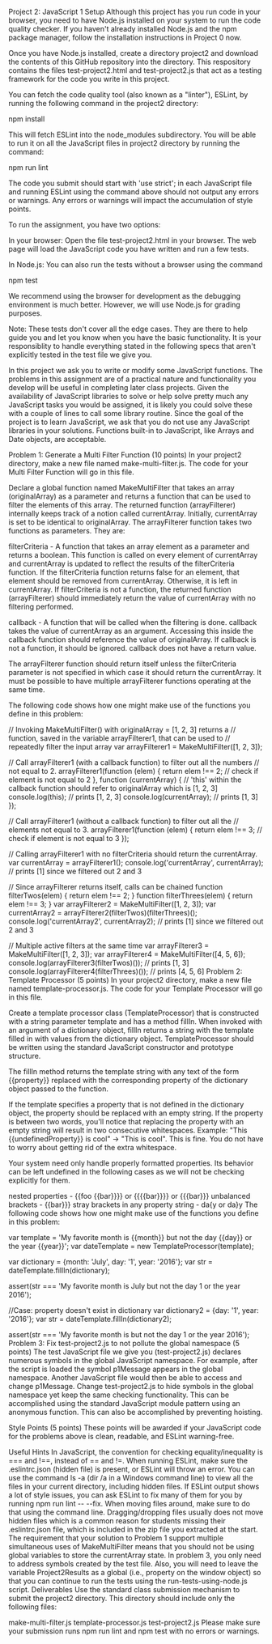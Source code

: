 Project 2: JavaScript 1
Setup
Although this project has you run code in your browser, you need to have Node.js installed on your system to run the code quality checker. If you haven't already installed Node.js and the npm package manager, follow the installation instructions in Project 0 now.

Once you have Node.js installed, create a directory project2 and download the contents of this GitHub repository into the directory. This respository contains the files test-project2.html and test-project2.js that act as a testing framework for the code you write in this project.

You can fetch the code quality tool (also known as a "linter"), ESLint, by running the following command in the project2 directory:

npm install

This will fetch ESLint into the node_modules subdirectory. You will be able to run it on all the JavaScript files in project2 directory by running the command:

npm run lint

The code you submit should start with 'use strict'; in each JavaScript file and running ESLint using the command above should not output any errors or warnings. Any errors or warnings will impact the accumulation of style points.

To run the assignment, you have two options:

In your browser: Open the file test-project2.html in your browser. The web page will load the JavaScript code you have written and run a few tests.

In Node.js: You can also run the tests without a browser using the command

npm test

We recommend using the browser for development as the debugging environment is much better. However, we will use Node.js for grading purposes.

Note: These tests don't cover all the edge cases. They are there to help guide you and let you know when you have the basic functionality. It is your responsiblity to handle everything stated in the following specs that aren't explicitly tested in the test file we give you.

In this project we ask you to write or modify some JavaScript functions. The problems in this assignment are of a practical nature and functionality you develop will be useful in completing later class projects. Given the availability of JavaScript libraries to solve or help solve pretty much any JavaScript tasks you would be assigned, it is likely you could solve these with a couple of lines to call some library routine. Since the goal of the project is to learn JavaScript, we ask that you do not use any JavaScript libraries in your solutions. Functions built-in to JavaScript, like Arrays and Date objects, are acceptable.

Problem 1: Generate a Multi Filter Function (10 points)
In your project2 directory, make a new file named make-multi-filter.js. The code for your Multi Filter Function will go in this file.

Declare a global function named MakeMultiFilter that takes an array (originalArray) as a parameter and returns a function that can be used to filter the elements of this array. The returned function (arrayFilterer) internally keeps track of a notion called currentArray. Initially, currentArray is set to be identical to originalArray. The arrayFilterer function takes two functions as parameters. They are:

filterCriteria - A function that takes an array element as a parameter and returns a boolean. This function is called on every element of currentArray and currentArray is updated to reflect the results of the filterCriteria function. If the filterCriteria function returns false for an element, that element should be removed from currentArray. Otherwise, it is left in currentArray. If filterCriteria is not a function, the returned function (arrayFilterer) should immediately return the value of currentArray with no filtering performed.

callback - A function that will be called when the filtering is done. callback takes the value of currentArray as an argument. Accessing this inside the callback function should reference the value of originalArray. If callback is not a function, it should be ignored. callback does not have a return value.

The arrayFilterer function should return itself unless the filterCriteria parameter is not specified in which case it should return the currentArray. It must be possible to have multiple arrayFilterer functions operating at the same time.

The following code shows how one might make use of the functions you define in this problem:

// Invoking MakeMultiFilter() with originalArray = [1, 2, 3] returns a
// function, saved in the variable arrayFilterer1, that can be used to
// repeatedly filter the input array
var arrayFilterer1 = MakeMultiFilter([1, 2, 3]);

// Call arrayFilterer1 (with a callback function) to filter out all the numbers
// not equal to 2.
arrayFilterer1(function (elem) {
  return elem !== 2; // check if element is not equal to 2
}, function (currentArray) {
  // 'this' within the callback function should refer to originalArray which is [1, 2, 3]
  console.log(this); // prints [1, 2, 3]
  console.log(currentArray); // prints [1, 3]
});

// Call arrayFilterer1 (without a callback function) to filter out all the
// elements not equal to 3.
arrayFilterer1(function (elem) {
  return elem !== 3; // check if element is not equal to 3
});

// Calling arrayFilterer1 with no filterCriteria should return the currentArray.
var currentArray = arrayFilterer1();
console.log('currentArray', currentArray); // prints [1] since we filtered out 2 and 3

// Since arrayFilterer returns itself, calls can be chained
function filterTwos(elem) { return elem !== 2; }
function filterThrees(elem) { return elem !== 3; }
var arrayFilterer2 = MakeMultiFilter([1, 2, 3]);
var currentArray2 = arrayFilterer2(filterTwos)(filterThrees)();
console.log('currentArray2', currentArray2); // prints [1] since we filtered out 2 and 3

// Multiple active filters at the same time
var arrayFilterer3 = MakeMultiFilter([1, 2, 3]);
var arrayFilterer4 = MakeMultiFilter([4, 5, 6]);
console.log(arrayFilterer3(filterTwos)()); // prints [1, 3]
console.log(arrayFilterer4(filterThrees)()); // prints [4, 5, 6]
Problem 2: Template Processor (5 points)
In your project2 directory, make a new file named template-processor.js. The code for your Template Processor will go in this file.

Create a template processor class (TemplateProcessor) that is constructed with a string parameter template and has a method fillIn. When invoked with an argument of a dictionary object, fillIn returns a string with the template filled in with values from the dictionary object. TemplateProcessor should be written using the standard JavaScript constructor and prototype structure.

The fillIn method returns the template string with any text of the form {{property}} replaced with the corresponding property of the dictionary object passed to the function.

If the template specifies a property that is not defined in the dictionary object, the property should be replaced with an empty string. If the property is between two words, you'll notice that replacing the property with an empty string will result in two consecutive whitespaces. Example: "This {{undefinedProperty}} is cool" → "This  is cool". This is fine. You do not have to worry about getting rid of the extra whitespace.

Your system need only handle properly formatted properties. Its behavior can be left undefined in the following cases as we will not be checking explicitly for them.

nested properties - {{foo {{bar}}}} or {{{{bar}}}} or {{{bar}}}
unbalanced brackets - {{bar}}}
stray brackets in any property string - da{y or da}y
The following code shows how one might make use of the functions you define in this problem:

var template = 'My favorite month is {{month}} but not the day {{day}} or the year {{year}}';
var dateTemplate = new TemplateProcessor(template);

var dictionary = {month: 'July', day: '1', year: '2016'};
var str = dateTemplate.fillIn(dictionary);

assert(str === 'My favorite month is July but not the day 1 or the year 2016');

//Case: property doesn't exist in dictionary
var dictionary2 = {day: '1', year: '2016'};
var str = dateTemplate.fillIn(dictionary2);

assert(str === 'My favorite month is  but not the day 1 or the year 2016');
Problem 3: Fix test-project2.js to not pollute the global namespace (5 points)
The test JavaScript file we give you (test-project2.js) declares numerous symbols in the global JavaScript namespace. For example, after the script is loaded the symbol p1Message appears in the global namespace. Another JavaScript file would then be able to access and change p1Message. Change test-project2.js to hide symbols in the global namespace yet keep the same checking functionality. This can be accomplished using the standard JavaScript module pattern using an anonymous function. This can also be accomplished by preventing hoisting.

Style Points (5 points)
These points will be awarded if your JavaScript code for the problems above is clean, readable, and ESLint warning-free.

Useful Hints
In JavaScript, the convention for checking equality/inequality is === and !==, instead of == and !=.
When running ESLint, make sure the .eslintrc.json (hidden file) is present, or ESLint will throw an error. You can use the command ls -a (dir /a in a Windows command line) to view all the files in your current directory, including hidden files.
If ESLint output shows a lot of style issues, you can ask ESLint to fix many of them for you by running npm run lint -- --fix.
When moving files around, make sure to do that using the command line. Dragging/dropping files usually does not move hidden files which is a common reason for students missing their .eslintrc.json file, which is included in the zip file you extracted at the start.
The requirement that your solution to Problem 1 support multiple simultaneous uses of MakeMultiFilter means that you should not be using global variables to store the currentArray state.
In problem 3, you only need to address symbols created by the test file. Also, you will need to leave the variable Project2Results as a global (i.e., property on the window object) so that you can continue to run the tests using the run-tests-using-node.js script.
Deliverables
Use the standard class submission mechanism to submit the project2 directory. This directory should include only the following files:

make-multi-filter.js
template-processor.js
test-project2.js
Please make sure your submission runs npm run lint and npm test with no errors or warnings.